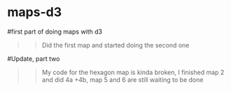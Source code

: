 # maps-d3

#first part of doing maps with d3
>>Did the first map and started doing the second one

#Update, part two
>>My code for the hexagon map is kinda broken, I finished map 2 and did 4a +4b, map 5 and 6 are still waiting to be done
